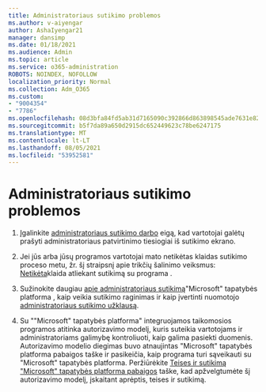 ```yaml
---
title: Administratoriaus sutikimo problemos
ms.author: v-aiyengar
author: AshaIyengar21
manager: dansimp
ms.date: 01/18/2021
ms.audience: Admin
ms.topic: article
ms.service: o365-administration
ROBOTS: NOINDEX, NOFOLLOW
localization_priority: Normal
ms.collection: Adm_O365
ms.custom:
- "9004354"
- "7786"
ms.openlocfilehash: 08d3bfa84fd5ab31d7165090c392866d863898545ade7631e820a100eef89dea
ms.sourcegitcommit: b5f7da89a650d2915dc652449623c78be6247175
ms.translationtype: MT
ms.contentlocale: lt-LT
ms.lasthandoff: 08/05/2021
ms.locfileid: "53952581"
---
```

# <a name="admin-consent-issues"></a>Administratoriaus sutikimo problemos

1. Įgalinkite [administratoriaus sutikimo darbo](https://docs.microsoft.com/azure/active-directory/manage-apps/configure-admin-consent-workflow) eigą, kad vartotojai galėtų prašyti administratoriaus patvirtinimo tiesiogiai iš sutikimo ekrano.

1. Jei jūs arba jūsų programos vartotojai mato netikėtas klaidas sutikimo proceso metu, žr. šį straipsnį apie trikčių šalinimo veiksmus: [Netikėta](https://docs.microsoft.com/azure/active-directory/manage-apps/application-sign-in-unexpected-user-consent-error)klaida atliekant sutikimą su programa .

1. Sužinokite daugiau [apie administratoriaus sutikimą](https://docs.microsoft.com/azure/active-directory/develop/v2-admin-consent)"Microsoft" tapatybės platforma [](https://docs.microsoft.com/azure/active-directory/develop/v2-admin-consent) , kaip veikia sutikimo raginimas ir kaip įvertinti nuomotojo [administratoriaus sutikimo užklausą](https://docs.microsoft.com/azure/active-directory/manage-apps/manage-consent-requests#evaluating-a-request-for-tenant-wide-admin-consent).

1. Su ""Microsoft" tapatybės platforma" integruojamos taikomosios programos atitinka autorizavimo modelį, kuris suteikia vartotojams ir administratoriams galimybę kontroliuoti, kaip galima pasiekti duomenis. Autorizavimo modelio diegimas buvo atnaujintas "Microsoft" tapatybės platforma pabaigos taške ir pasikeičia, kaip programa turi sąveikauti su "Microsoft" tapatybės platforma. Peržiūrėkite [Teises ir sutikimą "Microsoft" tapatybės platforma pabaigos](https://docs.microsoft.com/azure/active-directory/manage-apps/manage-consent-requests#evaluating-a-request-for-tenant-wide-admin-consent) taške, kad apžvelgtumėte šį autorizavimo modelį, įskaitant aprėptis, teises ir sutikimą.